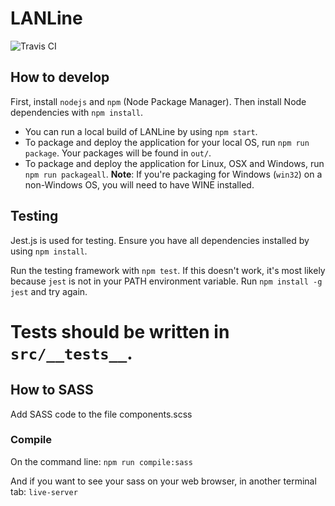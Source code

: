 # LANLine

![Travis CI](https://travis-ci.com/WeilonYing/LANLine.svg?token=B72tus6MrZ4qmaCxMimS&branch=master)

## How to develop
First, install `nodejs` and `npm` (Node Package Manager).
Then install Node dependencies with `npm install`.

- You can run a local build of LANLine by using `npm start`.
- To package and deploy the application for your local OS, run `npm run package`. Your packages will be found in `out/`.
- To package and deploy the application for Linux, OSX and Windows, run `npm run packageall`. **Note**: If you're packaging for Windows (`win32`) on a non-Windows OS, you will need to have WINE installed.

## Testing
Jest.js is used for testing. Ensure you have all dependencies installed by using `npm install`.

Run the testing framework with `npm test`. If this doesn't work, it's most likely because `jest` is not in your PATH environment variable. Run `npm install -g jest` and try again.

Tests should be written in `src/__tests__`.
=======
## How to SASS

Add SASS code to the file components.scss

### Compile
On the command line:
`npm run compile:sass`

And if you want to see your sass on your web browser, in another terminal tab:
`live-server`

